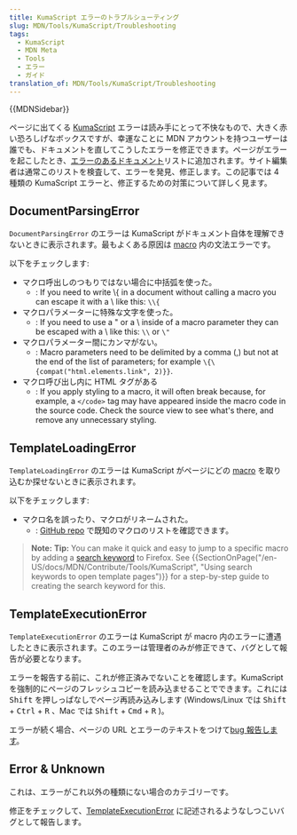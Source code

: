```yaml
---
title: KumaScript エラーのトラブルシューティング
slug: MDN/Tools/KumaScript/Troubleshooting
tags:
  - KumaScript
  - MDN Meta
  - Tools
  - エラー
  - ガイド
translation_of: MDN/Tools/KumaScript/Troubleshooting
---
```

{{MDNSidebar}}

ページに出てくる [KumaScript](/ja/docs/MDN/Contribute/Tools/KumaScript) エラーは読み手にとって不快なもので、大きく赤い恐ろしげなボックスですが、幸運なことに MDN アカウントを持つユーザーは誰でも、ドキュメントを直してこうしたエラーを修正できます。ページがエラーを起こしたとき、[エラーのあるドキュメント](/ja/docs/with-errors)リストに追加されます。サイト編集者は通常このリストを検査して、エラーを発見、修正します。この記事では 4 種類の KumaScript エラーと、修正するための対策について詳しく見ます。

## DocumentParsingError

`DocumentParsingError` のエラーは KumaScript がドキュメント自体を理解できないときに表示されます。最もよくある原因は [macro](/ja/docs/MDN/Contribute/Content/Macros) 内の文法エラーです。

以下をチェックします:

- マクロ呼出しのつもりではない場合に中括弧を使った。
  - : If you need to write \\{ in a document without calling a macro you can escape it with a \ like this: `\\{`
- マクロパラメーターに特殊な文字を使った。
  - : If you need to use a " or a \ inside of a macro parameter they can be escaped with a \ like this: `\\` or `\"`
- マクロパラメーター間にカンマがない。
  - : Macro parameters need to be delimited by a comma (,) but not at the end of the list of parameters; for example `\{\{compat("html.elements.link", 2)}}`.
- マクロ呼び出し内に HTML タグがある
  - : If you apply styling to a macro, it will often break because, for example, a `</code>` tag may have appeared inside the macro code in the source code. Check the source view to see what's there, and remove any unnecessary styling.

<!---->

## TemplateLoadingError

`TemplateLoadingError` のエラーは KumaScript がページにどの [macro](/ja/docs/MDN/Contribute/Content/Macros) を取り込むか探せないときに表示されます。

以下をチェックします:

- マクロ名を誤ったり、マクロがリネームされた。
  - : [GitHub repo](https://github.com/mdn/kumascript/tree/master/macros) で既知のマクロのリストを確認できます。

> **Note:** **Tip:** You can make it quick and easy to jump to a specific macro by adding a [search keyword](http://kb.mozillazine.org/Using_keyword_searches) to Firefox. See {{SectionOnPage("/en-US/docs/MDN/Contribute/Tools/KumaScript", "Using search keywords to open template pages")}} for a step-by-step guide to creating the search keyword for this.

## TemplateExecutionError

`TemplateExecutionError` のエラーは KumaScript が macro 内のエラーに遭遇したときに表示されます。このエラーは管理者のみが修正できて、バグとして報告が必要となります。

エラーを報告する前に、これが修正済みでないことを確認します。KumaScript を強制的にページのフレッシュコピーを読み込ませることでできます。これには <kbd>Shift</kbd> を押しっぱなしでページ再読み込みします (Windows/Linux では <kbd>Shift</kbd> + <kbd>Ctrl</kbd> + <kbd>R</kbd> 、Mac では <kbd>Shift</kbd> + <kbd>Cmd</kbd> + <kbd>R</kbd> )。

エラーが続く場合、ページの URL とエラーのテキストをつけて[bug 報告します](https://bugzilla.mozilla.org/enter_bug.cgi?product=Mozilla_Developer_Network&component=General#h=detail|bug)。

## Error & Unknown

これは、エラーがこれ以外の種類にない場合のカテゴリーです。

修正をチェックして、[TemplateExecutionError](#TemplateExecutionError) に記述されるようなしつこいバグとして報告します。
